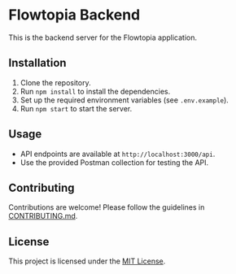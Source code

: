 # Flowtopia Backend

This is the backend server for the Flowtopia application.

## Installation

1. Clone the repository.
2. Run `npm install` to install the dependencies.
3. Set up the required environment variables (see `.env.example`).
4. Run `npm start` to start the server.

## Usage

- API endpoints are available at `http://localhost:3000/api`.
- Use the provided Postman collection for testing the API.

## Contributing

Contributions are welcome! Please follow the guidelines in [CONTRIBUTING.md](./CONTRIBUTING.md).

## License

This project is licensed under the [MIT License](./LICENSE).

